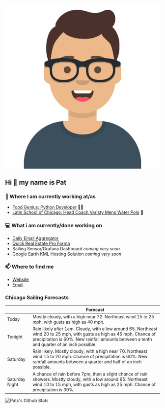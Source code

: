 [![Social banner for p-j-falconer](https://raw.githubusercontent.com/P-J-FALCONER/P-J-FALCONER/master/assets/avataaars.svg)](https://patfalconer.com/)
## Hi :wave: my name is Pat

### 💼 Where I am currently working at/as
- [Food Genius: Python Developer](https://getfoodgenius.com/) 🍔🐍
- [Latin School of Chicago: Head Coach Varisty Mens Water Polo](https://www.latinschool.org/) 🤽


### 💻 What i am currently/done working on
 - [Daily Email Aggregator](https://github.com/P-J-FALCONER/dott_daily_mail)
 - [Quick Real Estate Pro Forma](https://github.com/P-J-FALCONER/henry)
 - Sailing Sensor/Grafana Dashboard *coming very soon*
 - Google Earth KML Hosting Solution *coming very soon*

### 📫 Where to find me
 - [Website](https://patfalconer.com/)
 - [Email](mailto:patrick.j.falconer@gmail.com)


### Chicago Sailing Forecasts
|   | Forecast  |
|---|---|
| Today | Mostly cloudy, with a high near 72. Northeast wind 15 to 25 mph, with gusts as high as 40 mph. |
| Tonight | Rain likely after 1am. Cloudy, with a low around 65. Northeast wind 20 to 25 mph, with gusts as high as 45 mph. Chance of precipitation is 60%. New rainfall amounts between a tenth and quarter of an inch possible. |
| Saturday | Rain likely. Mostly cloudy, with a high near 70. Northeast wind 15 to 20 mph. Chance of precipitation is 60%. New rainfall amounts between a quarter and half of an inch possible. |
| Saturday Night | A chance of rain before 7pm, then a slight chance of rain showers. Mostly cloudy, with a low around 65. Northeast wind 10 to 15 mph, with gusts as high as 25 mph. Chance of precipitation is 30%. |

![Pats's Github Stats](https://github-readme-stats.vercel.app/api?username=p-j-falconer&show_icons=true&theme=radical)
